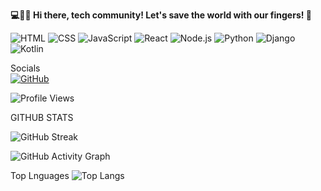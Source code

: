**💻🚀🔧 Hi there, tech community! Let's save the world with our fingers! 👋**

![HTML](https://img.shields.io/badge/HTML-E34F26?style=flat-square&logo=html5&logoColor=white&labelColor=black)
![CSS](https://img.shields.io/badge/CSS-1572B6?style=flat-square&logo=css3&logoColor=white&labelColor=black)
![JavaScript](https://img.shields.io/badge/JavaScript-F7DF1E?style=flat-square&logo=javascript&logoColor=black)
![React](https://img.shields.io/badge/React-61DAFB?style=flat-square&logo=react&logoColor=black)
![Node.js](https://img.shields.io/badge/Node.js-339933?style=flat-square&logo=node.js&logoColor=white)
![Python](https://img.shields.io/badge/Python-3776AB?style=flat-square&logo=python&logoColor=white)
![Django](https://img.shields.io/badge/Django-092E20?style=flat-square&logo=django&logoColor=white)
![Kotlin](https://img.shields.io/badge/Kotlin-7F52FF?style=flat-square&logo=kotlin&logoColor=white)




Socials  
[![GitHub](https://img.shields.io/badge/GitHub-%23181717.svg?style=flat&logo=github&logoColor=white)](https://github.com/[damiancodes])

![Profile Views](https://komarev.com/ghpvc/?username=damiancodes&label=Profile%20Views&color=blue&style=plastic)


GITHUB STATS

![GitHub Streak](https://streak-stats.demolab.com?user=damiancodes&theme=radical&border_radius=15&date_format=M%20j%5B%2C%20Y%5D)

![GitHub Activity Graph](https://github-readme-activity-graph.vercel.app/graph?username=damiancodes&bg_color=0d1117&color=ffcc00&line=ff8a00&point=e52e71&area=true&hide_border=true)

Top Lnguages
![Top Langs](https://github-readme-stats.vercel.app/api/top-langs/?username=damiancodes&layout=compact)






